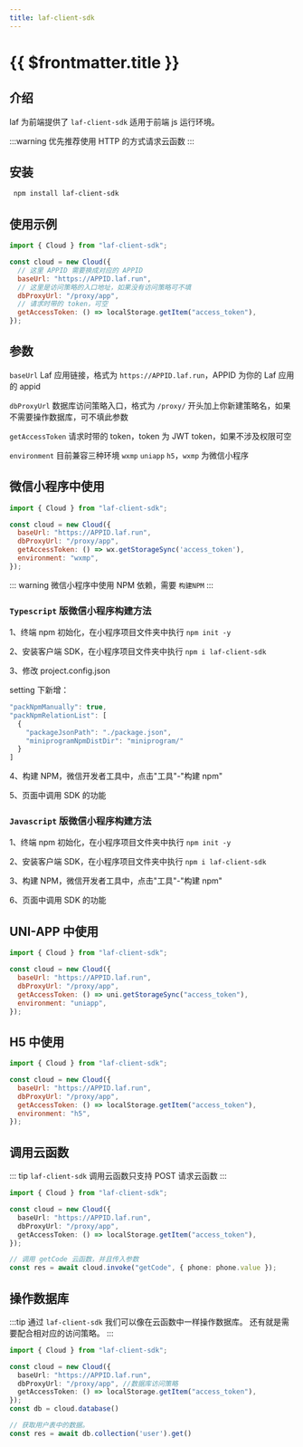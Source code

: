```yaml
---
title: laf-client-sdk
---
```


# {{ $frontmatter.title }}

## 介绍

laf 为前端提供了 `laf-client-sdk` 适用于前端 js 运行环境。

:::warning
优先推荐使用 HTTP 的方式请求云函数
:::

## 安装

```bash
 npm install laf-client-sdk
```

## 使用示例

```js
import { Cloud } from "laf-client-sdk";

const cloud = new Cloud({
  // 这里 APPID 需要换成对应的 APPID
  baseUrl: "https://APPID.laf.run",
  // 这里是访问策略的入口地址，如果没有访问策略可不填
  dbProxyUrl: "/proxy/app",
  // 请求时带的 token，可空
  getAccessToken: () => localStorage.getItem("access_token"),
});
```

## 参数

`baseUrl` Laf 应用链接，格式为 `https://APPID.laf.run`，APPID 为你的 Laf 应用的 appid

`dbProxyUrl` 数据库访问策略入口，格式为 `/proxy/` 开头加上你新建策略名，如果不需要操作数据库，可不填此参数

`getAccessToken` 请求时带的 token，token 为 JWT token，如果不涉及权限可空

`environment` 目前兼容三种环境 `wxmp`  `uniapp`  `h5`，`wxmp` 为微信小程序

## 微信小程序中使用

```js
import { Cloud } from "laf-client-sdk";

const cloud = new Cloud({
  baseUrl: "https://APPID.laf.run",
  dbProxyUrl: "/proxy/app",
  getAccessToken: () => wx.getStorageSync('access_token'),
  environment: "wxmp",
});
```

::: warning
微信小程序中使用 NPM 依赖，需要 `构建NPM`
:::

### `Typescript` 版微信小程序构建方法

1、终端 npm 初始化，在小程序项目文件夹中执行 `npm init -y`

2、安装客户端 SDK，在小程序项目文件夹中执行 `npm i laf-client-sdk`

3、修改 project.config.json

setting 下新增：

```typescript
"packNpmManually": true,
"packNpmRelationList": [
  {
    "packageJsonPath": "./package.json",
    "miniprogramNpmDistDir": "miniprogram/"
  }
]
```

4、构建 NPM，微信开发者工具中，点击"工具"-"构建 npm"

5、页面中调用 SDK 的功能

### `Javascript` 版微信小程序构建方法

1、终端 npm 初始化，在小程序项目文件夹中执行 `npm init -y`

2、安装客户端 SDK，在小程序项目文件夹中执行 `npm i laf-client-sdk`

3、构建 NPM，微信开发者工具中，点击"工具"-"构建 npm"

6、页面中调用 SDK 的功能

## UNI-APP 中使用

```js
import { Cloud } from "laf-client-sdk";

const cloud = new Cloud({
  baseUrl: "https://APPID.laf.run",
  dbProxyUrl: "/proxy/app",
  getAccessToken: () => uni.getStorageSync("access_token"),
  environment: "uniapp",
});
```

## H5 中使用

```js
import { Cloud } from "laf-client-sdk";

const cloud = new Cloud({
  baseUrl: "https://APPID.laf.run",
  dbProxyUrl: "/proxy/app",
  getAccessToken: () => localStorage.getItem("access_token"),
  environment: "h5",
});
```

## 调用云函数

::: tip
`laf-client-sdk` 调用云函数只支持 POST 请求云函数
:::

```typescript
import { Cloud } from "laf-client-sdk";

const cloud = new Cloud({
  baseUrl: "https://APPID.laf.run",
  dbProxyUrl: "/proxy/app",
  getAccessToken: () => localStorage.getItem("access_token"),
});

// 调用 getCode 云函数，并且传入参数
const res = await cloud.invoke("getCode", { phone: phone.value });
```

## 操作数据库

:::tip
通过 `laf-client-sdk` 我们可以像在云函数中一样操作数据库。
还有就是需要配合相对应的访问策略。
:::

```typescript
import { Cloud } from "laf-client-sdk";

const cloud = new Cloud({
  baseUrl: "https://APPID.laf.run",
  dbProxyUrl: "/proxy/app", //数据库访问策略
  getAccessToken: () => localStorage.getItem("access_token"),
});
const db = cloud.database()

// 获取用户表中的数据。
const res = await db.collection('user').get()
```
